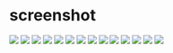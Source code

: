 # screenshot
![](example1.png)
![](example2.png)
![](example3.png)
![](example4.png)
![](example5.png)
![](example6.png)
![](example7.png)
![](example8.png)
![](example9.png)
![](example10.png)
![](example11.png)
![](example12.png)
![](example13.png)
![](example14.png)
